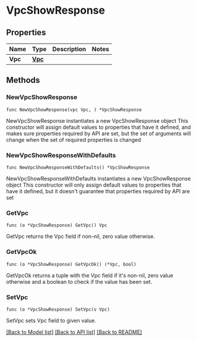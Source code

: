 # VpcShowResponse

## Properties

Name | Type | Description | Notes
------------ | ------------- | ------------- | -------------
**Vpc** | [**Vpc**](Vpc.md) |  | 

## Methods

### NewVpcShowResponse

`func NewVpcShowResponse(vpc Vpc, ) *VpcShowResponse`

NewVpcShowResponse instantiates a new VpcShowResponse object
This constructor will assign default values to properties that have it defined,
and makes sure properties required by API are set, but the set of arguments
will change when the set of required properties is changed

### NewVpcShowResponseWithDefaults

`func NewVpcShowResponseWithDefaults() *VpcShowResponse`

NewVpcShowResponseWithDefaults instantiates a new VpcShowResponse object
This constructor will only assign default values to properties that have it defined,
but it doesn't guarantee that properties required by API are set

### GetVpc

`func (o *VpcShowResponse) GetVpc() Vpc`

GetVpc returns the Vpc field if non-nil, zero value otherwise.

### GetVpcOk

`func (o *VpcShowResponse) GetVpcOk() (*Vpc, bool)`

GetVpcOk returns a tuple with the Vpc field if it's non-nil, zero value otherwise
and a boolean to check if the value has been set.

### SetVpc

`func (o *VpcShowResponse) SetVpc(v Vpc)`

SetVpc sets Vpc field to given value.



[[Back to Model list]](../README.md#documentation-for-models) [[Back to API list]](../README.md#documentation-for-api-endpoints) [[Back to README]](../README.md)


